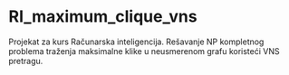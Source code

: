 # RI_maximum_clique_vns

Projekat za kurs Računarska inteligencija. Rešavanje NP kompletnog problema traženja maksimalne klike u neusmerenom grafu koristeći VNS pretragu.
